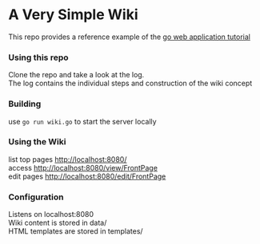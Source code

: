 # A Very Simple Wiki

This repo provides a reference example of the [go web application tutorial](http://golang.org/doc/articles/wiki/)

### Using this repo
Clone the repo and take a look at the log.  
The log contains the individual steps and construction of the wiki concept

### Building 
use `go run wiki.go` to start the server locally

### Using the Wiki
list top pages [http://localhost:8080/](http://localhost:8080)  
access [http://localhost:8080/view/FrontPage](http://localhost:8080/view/FrontPage)  
edit pages [http://localhost:8080/edit/FrontPage](http://localhost:8080/edit/FrontPage)  

### Configuration
Listens on localhost:8080  
Wiki content is stored in data/  
HTML templates are stored in templates/